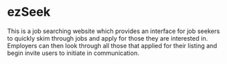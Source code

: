 # ezSeek
This is a job searching website which provides an interface for job seekers to quickly skim through jobs and apply for those they are interested in. Employers can then look through all those that applied for their listing and begin invite users to initiate in communication.
